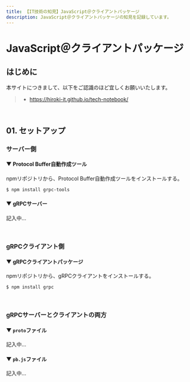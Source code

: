 ```yaml
---
title: 【IT技術の知見】JavaScript＠クライアントパッケージ
description: JavaScript＠クライアントパッケージの知見を記録しています。
---
```


# JavaScript＠クライアントパッケージ

## はじめに

本サイトにつきまして、以下をご認識のほど宜しくお願いいたします。

> - https://hiroki-it.github.io/tech-notebook/

<br>

## 01. セットアップ

### サーバー側

#### ▼ Protocol Buffer自動作成ツール

npmリポジトリから、Protocol Buffer自動作成ツールをインストールする。

```bash
$ npm install grpc-tools
```

#### ▼ gRPCサーバー

記入中...

<br>

### gRPCクライアント側

#### ▼ gRPCクライアントパッケージ

npmリポジトリから、gRPCクライアントをインストールする。

```bash
$ npm install grpc
```

<br>

### gRPCサーバーとクライアントの両方

#### ▼ `proto`ファイル

記入中...

#### ▼ `pb.js`ファイル

記入中...

<br>
